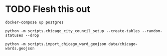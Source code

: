 # TODO Flesh this out

```
docker-compose up postgres
```

```
python -m scripts.chicago_city_council_setup --create-tables --random-statuses --drop
```


```
python -m scripts.import_chicago_ward_geojson data/chicago-wards.geojson
```

